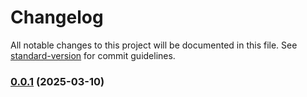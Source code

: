 # Changelog

All notable changes to this project will be documented in this file. See [standard-version](https://github.com/conventional-changelog/standard-version) for commit guidelines.

### [0.0.1](https://github.com/SaLapus/RanobeLibToFB2/compare/v0.1.0-alpha...v0.0.1) (2025-03-10)
